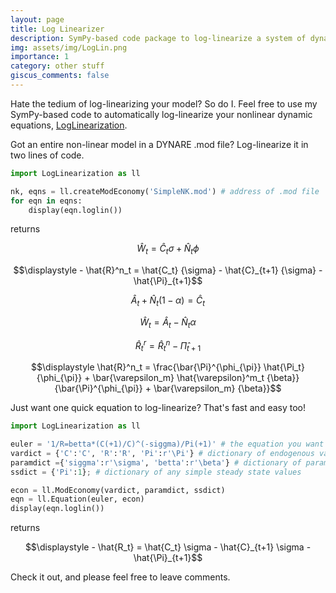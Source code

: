 ```yaml
---
layout: page
title: Log Linearizer
description: SymPy-based code package to log-linearize a system of dynamic equations. 
img: assets/img/LogLin.png
importance: 1
category: other stuff
giscus_comments: false
---
```


Hate the tedium of log-linearizing your model? 
So do I. 
Feel free to use my SymPy-based code to automatically log-linearize your nonlinear dynamic equations, [LogLinearization](https://github.com/vasudeva-ram/LogLinearization).

Got an entire non-linear model in a DYNARE .mod file?
Log-linearize it in two lines of code.

```python
import LogLinearization as ll

nk, eqns = ll.createModEconomy('SimpleNK.mod') # address of .mod file
for eqn in eqns: 
    display(eqn.loglin())
```
returns

$$\displaystyle \hat{W}_t = \hat{C}_t {\sigma} + \hat{N}_t {\phi}$$



$$\displaystyle - \hat{R}^n_t = \hat{C_t} {\sigma} - \hat{C}_{t+1} {\sigma} - \hat{\Pi}_{t+1}$$



$$\displaystyle \hat{A}_t + \hat{N}_t \left(1 - {\alpha}\right) = \hat{C}_t$$



$$\displaystyle \hat{W}_t = \hat{A}_t - \hat{N}_t {\alpha}$$



$$\displaystyle \hat{R}^r_t = \hat{R}^n_t - \hat{\Pi}_{t+1}$$



$$\displaystyle \hat{R}^n_t = \frac{\bar{\Pi}^{\phi_{\pi}} \hat{\Pi_t} {\phi_{\pi}} + \bar{\varepsilon_m} \hat{\varepsilon}^m_t {\beta}}{\bar{\Pi}^{\phi_{\pi}} + \bar{\varepsilon_m} {\beta}}$$





Just want one quick equation to log-linearize?
That's fast and easy too!

```python
import LogLinearization as ll

euler = '1/R=betta*(C(+1)/C)^(-siggma)/Pi(+1)' # the equation you want to log-linearize
vardict = {'C':'C', 'R':'R', 'Pi':r'\Pi'} # dictionary of endogenous variables, with their TeX representations
paramdict ={'siggma':r'\sigma', 'betta':r'\beta'} # dictionary of parameters, with their TeX representations
ssdict = {'Pi':1}; # dictionary of any simple steady state values

econ = ll.ModEconomy(vardict, paramdict, ssdict)
eqn = ll.Equation(euler, econ)
display(eqn.loglin())
```
returns

$$\displaystyle - \hat{R_t} = \hat{C_t} \sigma - \hat{C}_{t+1} \sigma - \hat{\Pi}_{t+1}$$

Check it out, and please feel free to leave comments.
